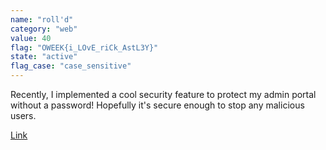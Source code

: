 ```yaml
---
name: "roll'd"
category: "web"
value: 40
flag: "OWEEK{i_LOvE_riCk_AstL3Y}"
state: "active"
flag_case: "case_sensitive"
---
```


Recently, I implemented a cool security feature to protect my admin portal without a password! Hopefully it's secure enough to stop any malicious users.

[Link](https://rolld.ctf.secso.cc/)
